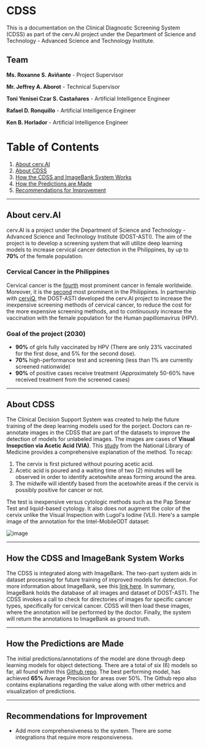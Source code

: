 # CDSS

This is a documentation on the Clinical Diagnostic Screening System (CDSS) as part of the cerv.AI project under the Department of Science and Technology - Advanced Science and Technology Institute.

## Team
**Ms. Roxanne S. Aviñante** - Project Supervisor 

**Mr. Jeffrey A. Aborot** - Technical Supervisor


**Toni Yenisei Czar S. Castañares** - Artificial Intelligence Engineer

**Rafael D. Ronquillo** - Artificial Intelligence Engineer

**Ken B. Horlador** - Artificial Intelligence Engineer

# Table of Contents

1. [About cerv.AI](#about-cervai)
2. [About CDSS](#about-cdss)
3. [How the CDSS and ImageBank System Works](#how-the-cdss-and-imagebank-system-works)
4. [How the Predictions are Made](#how-the-predictions-are-made)
5. [Recommendations for Improvement](#recommendations-for-improvement)

---

## About cerv.AI

cerv.AI is a project under the Department of Science and Technology - Advanced Science and Technology Institute (DOST-ASTI). The aim of the project is to develop a screening system that will utilize deep learning models to increase cervical cancer detection in the Philippines, by up to **70%** of the female population.

### Cervical Cancer in the Philippines
Cervical cancer is the [fourth](https://www.who.int/news-room/fact-sheets/detail/cervical-cancer) most prominent cancer in female worldwide. Moreover, it is the [second](https://www.philhealth.gov.ph/news/2023/cervical_coverage.pdf) most prominent in the Philippines. In partnership with [cerviQ](https://endcervicalcancerph.com/), the DOST-ASTI developed the cerv.AI project to increase the inexpensive screening methods of cervical cancer, to reduce the cost for the more expensive screening methods, and to continuously increase the vaccination with the female population for the Human papillomavirus (HPV). 

### Goal of the project (2030)
- **90%** of girls fully vaccinated by HPV (There are only 23% vaccinated for the first dose, and 5% for the second dose).
- **70%** high-performance test and screening (less than 1% are currently screened nationwide)
- **90%** of positive cases receive treatment (Approximately 50-60% have received treatment from the screened cases)

---

## About CDSS

The Clinical Decision Support System was created to help the future training of the deep learning models used for the porject. Doctors can re-annotate images in the CDSS that are part of the datasets to improve the detection of models for unlabeled images. The images are cases of **Visual Insepction via Acetic Acid (VIA)**. This [study](https://pmc.ncbi.nlm.nih.gov/articles/PMC4478664/) from the National Library of Medicine provides a comprehensive explanation of the method. To recap:

1. The cervix is first pictured without pouring acetic acid.
2. Acetic acid is poured and a waiting time of two (2) minutes will be observed in order to identify acetowhite areas forming around the area.
3. The midwife will identify based from the acetowhite areas if the cervix is possibly positive for cancer or not.

The test is inexpensive versus cytologic methods such as the Pap Smear Test and liquid-based cytology. It also does not augment the color of the cervix unlike the Visual Inspection with Lugol's Iodine (VLI). Here's a sample image of the annotation for the Intel-MobileODT dataset:

![image](https://github.com/user-attachments/assets/1f788670-62ee-44e0-b63d-d8f1404735e7)

---

## How the CDSS and ImageBank System Works

The CDSS is integrated along with ImageBank. The two-part system aids in dataset processing for future training of improved models for detection. For more information about ImageBank, see this [link here](). In summary, ImageBank holds the database of all images and dataset of DOST-ASTI. The CDSS invokes a call to check for directories of images for specific cancer types, specifically for cervical cancer. CDSS will then load these images, where the annotation will be performed by the doctor. Finally, the system will return the annotations to ImageBank as ground truth.

---

## How the Predictions are Made

The initial predictions/annotations of the model are done through deep learning models for object detectiong. There are a total of six (6) models so far, all found within this [Github repo](https://github.com/ToniYenC11/cerv.AI). The best performing model, has achieved **65%** Average Precision for areas over 50%. The Github repo also contains explanations regarding the value along with other metrics and visualization of predictions.

---

## Recommendations for Improvement

- Add more comprehensiveness to the system. There are some integrations that require more responsiveness.

